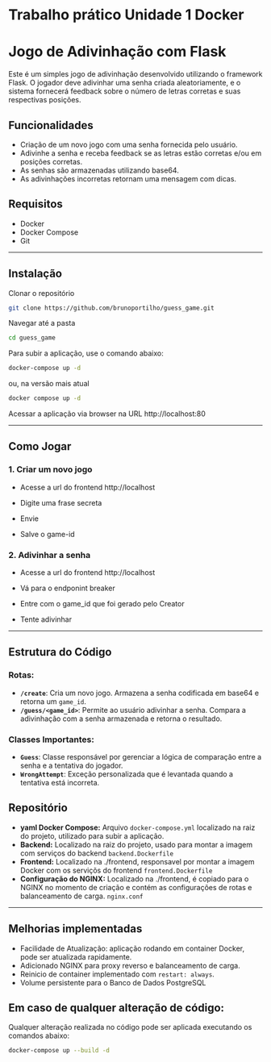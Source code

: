# Trabalho prático Unidade 1 Docker

# Jogo de Adivinhação com Flask

Este é um simples jogo de adivinhação desenvolvido utilizando o framework Flask. O jogador deve adivinhar uma senha criada aleatoriamente, e o sistema fornecerá feedback sobre o número de letras corretas e suas respectivas posições.

## Funcionalidades

- Criação de um novo jogo com uma senha fornecida pelo usuário.
- Adivinhe a senha e receba feedback se as letras estão corretas e/ou em posições corretas.
- As senhas são armazenadas  utilizando base64.
- As adivinhações incorretas retornam uma mensagem com dicas.
  
## Requisitos

- Docker
- Docker Compose
- Git

---
## Instalação

Clonar o repositório
```bash
git clone https://github.com/brunoportilho/guess_game.git
```

Navegar até a pasta
```bash
cd guess_game
```
Para subir a aplicação, use o comando abaixo:
```bash
docker-compose up -d
```
ou, na versão mais atual
```bash
docker compose up -d
```

Acessar a aplicação via browser na URL http://localhost:80

---
## Como Jogar

### 1. Criar um novo jogo

- Acesse a url do frontend http://localhost

- Digite uma frase secreta

- Envie

- Salve o game-id


### 2. Adivinhar a senha

- Acesse a url do frontend http://localhost

- Vá para o endponint breaker

- Entre com o game_id que foi gerado pelo Creator

- Tente adivinhar

---
## Estrutura do Código

### Rotas:

- **`/create`**: Cria um novo jogo. Armazena a senha codificada em base64 e retorna um `game_id`.
- **`/guess/<game_id>`**: Permite ao usuário adivinhar a senha. Compara a adivinhação com a senha armazenada e retorna o resultado.

### Classes Importantes:

- **`Guess`**: Classe responsável por gerenciar a lógica de comparação entre a senha e a tentativa do jogador.
- **`WrongAttempt`**: Exceção personalizada que é levantada quando a tentativa está incorreta.

## Repositório

- **yaml Docker Compose:** Arquivo `docker-compose.yml` localizado na raiz do projeto, utilizado para subir a aplicação.
- **Backend:** Localizado na raiz do projeto, usado para montar a imagem com serviços do backend `backend.Dockerfile`
- **Frontend:** Localizado na ./frontend, responsavel por montar a imagem Docker com os serviçõs do frontend `frontend.Dockerfile`
- **Configuração do NGINX:** Localizado na ./frontend, é copiado para o NGINX no momento de criação e contém as configurações de rotas e balanceamento de carga. `nginx.conf`

---
## Melhorias implementadas

- Facilidade de Atualização: aplicação rodando em container Docker, pode ser atualizada rapidamente.
- Adicionado NGINX para proxy reverso e balanceamento de carga.
- Reinicio de container implementado com `restart: always`.
- Volume persistente para o Banco de Dados PostgreSQL

## Em caso de qualquer alteração de código:
Qualquer alteração realizada no código pode ser aplicada executando os comandos abaixo: 

```bash
docker-compose up --build -d
```
